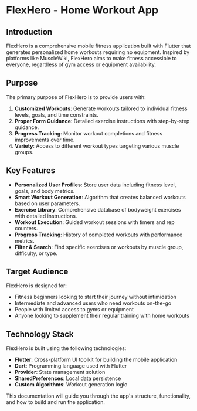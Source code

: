# FlexHero - Home Workout App

## Introduction

FlexHero is a comprehensive mobile fitness application built with Flutter that generates personalized home workouts requiring no equipment. Inspired by platforms like MuscleWiki, FlexHero aims to make fitness accessible to everyone, regardless of gym access or equipment availability.

## Purpose

The primary purpose of FlexHero is to provide users with:

1. **Customized Workouts**: Generate workouts tailored to individual fitness levels, goals, and time constraints.
2. **Proper Form Guidance**: Detailed exercise instructions with step-by-step guidance.
3. **Progress Tracking**: Monitor workout completions and fitness improvements over time.
4. **Variety**: Access to different workout types targeting various muscle groups.

## Key Features

- **Personalized User Profiles**: Store user data including fitness level, goals, and body metrics.
- **Smart Workout Generation**: Algorithm that creates balanced workouts based on user parameters.
- **Exercise Library**: Comprehensive database of bodyweight exercises with detailed instructions.
- **Workout Execution**: Guided workout sessions with timers and rep counters.
- **Progress Tracking**: History of completed workouts with performance metrics.
- **Filter & Search**: Find specific exercises or workouts by muscle group, difficulty, or type.

## Target Audience

FlexHero is designed for:
- Fitness beginners looking to start their journey without intimidation
- Intermediate and advanced users who need workouts on-the-go
- People with limited access to gyms or equipment
- Anyone looking to supplement their regular training with home workouts

## Technology Stack

FlexHero is built using the following technologies:

- **Flutter**: Cross-platform UI toolkit for building the mobile application
- **Dart**: Programming language used with Flutter
- **Provider**: State management solution
- **SharedPreferences**: Local data persistence
- **Custom Algorithms**: Workout generation logic

This documentation will guide you through the app's structure, functionality, and how to build and run the application.
